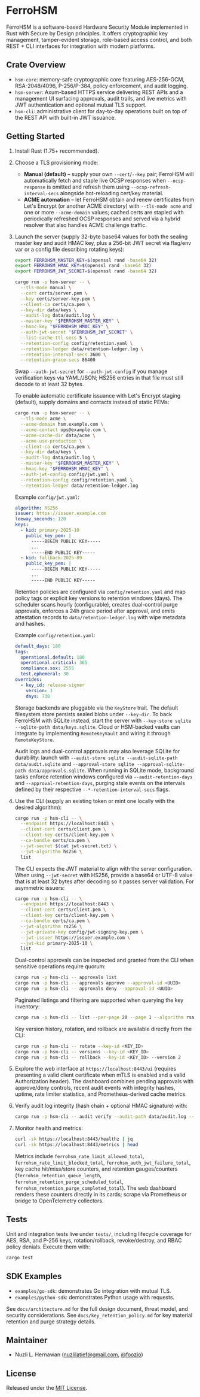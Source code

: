 # FerroHSM

FerroHSM is a software-based Hardware Security Module implemented in Rust with Secure by Design principles. It offers cryptographic key management, tamper-evident storage, role-based access control, and both REST + CLI interfaces for integration with modern platforms.

## Crate Overview

- `hsm-core`: memory-safe cryptographic core featuring AES-256-GCM, RSA-2048/4096, P-256/P-384, policy enforcement, and audit logging.
- `hsm-server`: Axum-based HTTPS service delivering REST APIs and a management UI surfacing approvals, audit trails, and live metrics with JWT authentication and optional mutual TLS support.
- `hsm-cli`: administrative client for day-to-day operations built on top of the REST API with built-in JWT issuance.

## Getting Started

1. Install Rust (1.75+ recommended).
2. Choose a TLS provisioning mode:
   - **Manual (default)** – supply your own `--cert`/`--key` pair; FerroHSM will automatically fetch and staple live OCSP responses when `--ocsp-response` is omitted and refresh them using `--ocsp-refresh-interval-secs` alongside hot-reloading cert/key material.
   - **ACME automation** – let FerroHSM obtain and renew certificates from Let's Encrypt (or another ACME directory) with `--tls-mode acme` and one or more `--acme-domain` values; cached certs are stapled with periodically refreshed OCSP responses and served via a hybrid resolver that also handles ACME challenge traffic.
3. Launch the server (supply 32-byte base64 values for both the sealing master key and audit HMAC key, plus a 256-bit JWT secret via flag/env var or a config file describing rotating keys):

   ```bash
   export FERROHSM_MASTER_KEY=$(openssl rand -base64 32)
   export FERROHSM_HMAC_KEY=$(openssl rand -base64 32)
   export FERROHSM_JWT_SECRET=$(openssl rand -base64 32)
   ```

   ```bash
   cargo run -p hsm-server -- \
     --tls-mode manual \
     --cert certs/server.pem \
     --key certs/server-key.pem \
     --client-ca certs/ca.pem \
     --key-dir data/keys \
     --audit-log data/audit.log \
     --master-key "$FERROHSM_MASTER_KEY" \
     --hmac-key "$FERROHSM_HMAC_KEY" \
     --auth-jwt-secret "$FERROHSM_JWT_SECRET" \
     --list-cache-ttl-secs 5 \
     --retention-config config/retention.yaml \
     --retention-ledger data/retention-ledger.log \
     --retention-interval-secs 3600 \
     --retention-grace-secs 86400
   ```

   Swap `--auth-jwt-secret` for `--auth-jwt-config` if you manage verification keys via YAML/JSON; HS256 entries in that file must still decode to at least 32 bytes.

   To enable automatic certificate issuance with Let's Encrypt staging (default), supply domains and contacts instead of static PEMs:

   ```bash
   cargo run -p hsm-server -- \
     --tls-mode acme \
     --acme-domain hsm.example.com \
     --acme-contact ops@example.com \
     --acme-cache-dir data/acme \
     --acme-use-production \
     --client-ca certs/ca.pem \
     --key-dir data/keys \
     --audit-log data/audit.log \
     --master-key "$FERROHSM_MASTER_KEY" \
     --hmac-key "$FERROHSM_HMAC_KEY" \
     --auth-jwt-config config/jwt.yaml \
     --retention-config config/retention.yaml \
     --retention-ledger data/retention-ledger.log
   ```

   Example `config/jwt.yaml`:

   ```yaml
   algorithm: RS256
   issuer: https://issuer.example.com
   leeway_seconds: 120
   keys:
     - kid: primary-2025-10
       public_key_pem: |
         -----BEGIN PUBLIC KEY-----
         ...
         -----END PUBLIC KEY-----
     - kid: fallback-2025-09
       public_key_pem: |
         -----BEGIN PUBLIC KEY-----
         ...
         -----END PUBLIC KEY-----
   ```

   Retention policies are configured via `config/retention.yaml` and map policy tags or explicit key versions to retention windows (days). The scheduler scans hourly (configurable), creates dual-control purge approvals, enforces a 24h grace period after approval, and emits attestation records to `data/retention-ledger.log` with wipe metadata and hashes.

   Example `config/retention.yaml`:

   ```yaml
   default_days: 180
   tags:
     operational.default: 180
     operational.critical: 365
     compliance.sox: 2555
     test.ephemeral: 30
   overrides:
     - key_id: release-signer
       version: 1
       days: 730
   ```

   Storage backends are pluggable via the `KeyStore` trait. The default filesystem store persists sealed blobs under `--key-dir`. To back FerroHSM with SQLite instead, start the server with `--key-store sqlite --sqlite-path data/keys.sqlite`. Cloud or HSM-backed vaults can integrate by implementing `RemoteKeyVault` and wiring it through `RemoteKeyStore`.

   Audit logs and dual-control approvals may also leverage SQLite for durability: launch with `--audit-store sqlite --audit-sqlite-path data/audit.sqlite` and `--approval-store sqlite --approval-sqlite-path data/approvals.sqlite`. When running in SQLite mode, background tasks enforce retention windows configured via `--audit-retention-days` and `--approval-retention-days`, purging stale events on the intervals defined by their respective `--*-retention-interval-secs` flags.

4. Use the CLI (supply an existing token or mint one locally with the desired algorithm):

   ```bash
   cargo run -p hsm-cli -- \
     --endpoint https://localhost:8443 \
     --client-cert certs/client.pem \
     --client-key certs/client-key.pem \
     --ca-bundle certs/ca.pem \
     --jwt-secret $(cat jwt-secret.txt) \
     --jwt-algorithm hs256 \
     list
   ```

   The CLI expects the JWT material to align with the server configuration. When using `--jwt-secret` with HS256, provide a base64 or UTF-8 value that is at least 32 bytes after decoding so it passes server validation. For asymmetric issuers:

   ```bash
   cargo run -p hsm-cli -- \
     --endpoint https://localhost:8443 \
     --client-cert certs/client.pem \
     --client-key certs/client-key.pem \
     --ca-bundle certs/ca.pem \
     --jwt-algorithm rs256 \
     --jwt-private-key config/jwt-signing-key.pem \
     --jwt-issuer https://issuer.example.com \
     --jwt-kid primary-2025-10 \
     list
   ```

   Dual-control approvals can be inspected and granted from the CLI when sensitive operations require quorum:

   ```bash
   cargo run -p hsm-cli -- approvals list
   cargo run -p hsm-cli -- approvals approve --approval-id <UUID>
   cargo run -p hsm-cli -- approvals deny --approval-id <UUID>
   ```

   Paginated listings and filtering are supported when querying the key inventory:

   ```bash
   cargo run -p hsm-cli -- list --per-page 20 --page 1 --algorithm rsa2048 --state active --tags operational.critical,beta
   ```

   Key version history, rotation, and rollback are available directly from the CLI:

   ```bash
   cargo run -p hsm-cli -- rotate --key-id <KEY_ID>
   cargo run -p hsm-cli -- versions --key-id <KEY_ID>
   cargo run -p hsm-cli -- rollback --key-id <KEY_ID> --version 2
   ```

5. Explore the web interface at `https://localhost:8443/ui` (requires presenting a valid client certificate when mTLS is enabled and a valid Authorization header). The dashboard combines pending approvals with approve/deny controls, recent audit events with integrity hashes, uptime, rate limiter statistics, and Prometheus-derived cache metrics.

6. Verify audit log integrity (hash chain + optional HMAC signature) with:

   ```bash
   cargo run -p hsm-cli -- audit verify --audit-path data/audit.log --hmac-key $(cat audit-hmac.txt)
   ```

7. Monitor health and metrics:

   ```bash
   curl -sk https://localhost:8443/healthz | jq
   curl -sk https://localhost:8443/metrics | head
   ```

   Metrics include `ferrohsm_rate_limit_allowed_total`, `ferrohsm_rate_limit_blocked_total`, `ferrohsm_auth_jwt_failure_total`, key cache hit/miss/store counters, and retention gauges/counters (`ferrohsm_retention_queue_length`, `ferrohsm_retention_purge_scheduled_total`, `ferrohsm_retention_purge_completed_total`). The web dashboard renders these counters directly in its cards; scrape via Prometheus or bridge to OpenTelemetry collectors.

## Tests

Unit and integration tests live under `tests/`, including lifecycle coverage for AES, RSA, and P-256 keys, rotation/rollback, revoke/destroy, and RBAC policy denials. Execute them with:

```bash
cargo test
```

## SDK Examples

- `examples/go-sdk`: demonstrates Go integration with mutual TLS.
- `examples/python-sdk`: demonstrates Python usage with requests.

See `docs/architecture.md` for the full design document, threat model, and security considerations.
See `docs/key_retention_policy.md` for key material retention and purge strategy details.

## Maintainer

- Nuzli L. Hernawan (<nuzlilatief@gmail.com>, [@foozio](https://github.com/foozio))

## License

Released under the [MIT License](./LICENSE).
